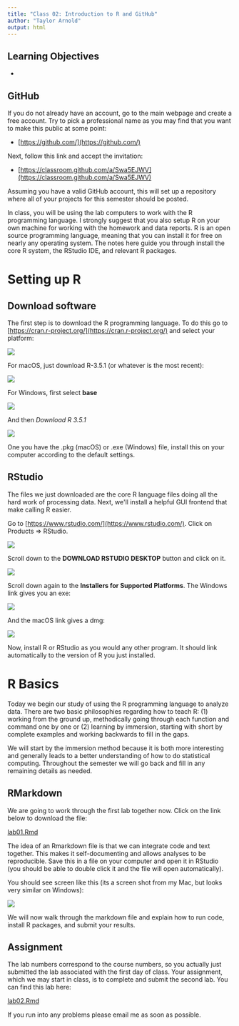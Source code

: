 ```yaml
---
title: "Class 02: Introduction to R and GitHub"
author: "Taylor Arnold"
output: html
---
```




## Learning Objectives

- 

## GitHub

If you do not already have an account, go to the main webpage and create a
free account. Try to pick a professional name as you may find that you want
to make this public at some point:

- [https://github.com/](https://github.com/)

Next, follow this link and accept the invitation:

- [https://classroom.github.com/a/Swa5EJWV](https://classroom.github.com/a/Swa5EJWV)

Assuming you have a valid GitHub account, this will set up a repository where
all of your projects for this semester should be posted.

In class, you will be using the lab computers to work with
the R programming language. I strongly suggest that you also
setup R on your own machine for working with the homework and
data reports. R is an open source programming language, meaning
that you can install it for free on nearly any operating system.
The notes here guide you through install the core R system, the
RStudio IDE, and relevant R packages.

# Setting up R

## Download software

The first step is to download the R programming language. To do
this go to [https://cran.r-project.org/](https://cran.r-project.org/)
and select your platform:

![](../assets/img/cran01.jpeg)

For macOS, just download R-3.5.1 (or whatever is the most recent):

![](../assets/img/cran02.jpeg)

For Windows, first select **base**

![](../assets/img/cran03.jpeg)

And then *Download R 3.5.1*

![](../assets/img/cran04.jpeg)

One you have the .pkg (macOS) or .exe (Windows) file,
install this on your computer according to the default
settings.

## RStudio

The files we just downloaded are the core R language files
doing all the hard work of processing data. Next, we'll
install a helpful GUI frontend that make calling R easier.

Go to [https://www.rstudio.com/](https://www.rstudio.com/).
Click on Products => RStudio.

![](../assets/img/rstudio01.jpeg)

Scroll down to the **DOWNLOAD RSTUDIO DESKTOP** button
and click on it.

![](../assets/img/rstudio02.jpeg)

Scroll down again to the **Installers for Supported Platforms**.
The Windows link gives you an exe:

![](../assets/img/rstudio03.jpeg)

And the macOS link gives a dmg:

![](../assets/img/rstudio04.jpeg)

Now, install R or RStudio as you would any other program. It
should link automatically to the version of R you just
installed.

# R Basics

Today we begin our study of using the R programming language to analyze
data. There are two basic philosophies regarding how to teach R: (1) working
from the ground up, methodically going through each function and command one
by one or (2) learning by immersion, starting with short by complete examples
and working backwards to fill in the gaps.

We will start by the immersion method because it is both more interesting
and generally leads to a better understanding of how to do statistical
computing. Throughout the semester we will go back and fill in any remaining
details as needed.

## RMarkdown

We are going to work through the first lab together now. Click on the link
below to download the file:

<a href="https://raw.githubusercontent.com/statsmaths/stat209-f18/master/labs/lab01.Rmd" download="lab01.Rmd" target="_blank">lab01.Rmd</a>

The idea of an Rmarkdown file is that we can integrate code and text together.
This makes it self-documenting and allows analyses to be reproducible. Save
this in a file on your computer and open it in RStudio (you should be able to
double click it and the file will open automatically).

You should see screen like this (its a screen shot from my Mac, but looks very
similar on Windows):

![](../assets/img/intro-rstudio.png)


We will now walk through the markdown file and explain how to run code, install
R packages, and submit your results.

## Assignment

The lab numbers correspond to the course numbers, so you actually just
submitted the lab associated with the first day of class. Your assignment,
which we may start in class, is to complete and submit the second lab. You
can find this lab here:

<a href="https://raw.githubusercontent.com/statsmaths/stat209-f18/master/labs/lab02.Rmd" download="lab02.Rmd" target="_blank">lab02.Rmd</a>

If you run into any problems please email me as soon as possible.
